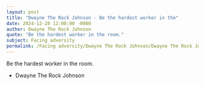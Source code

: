```yaml
---
layout: post
title: "Dwayne The Rock Johnson - Be the hardest worker in the"
date: 2024-12-28 12:00:00 -0000
author: Dwayne The Rock Johnson
quote: "Be the hardest worker in the room."
subject: Facing adversity
permalink: /Facing adversity/Dwayne The Rock Johnson/Dwayne The Rock Johnson - Be the hardest worker in the
---
```


Be the hardest worker in the room.

- Dwayne The Rock Johnson
